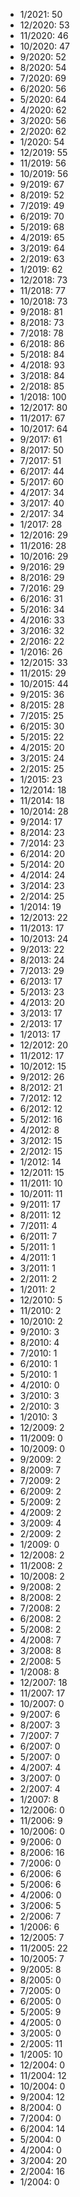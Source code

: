 *  1/2021: 50
*  12/2020: 53
*  11/2020: 46
*  10/2020: 47
*  9/2020: 52
*  8/2020: 54
*  7/2020: 69
*  6/2020: 56
*  5/2020: 64
*  4/2020: 62
*  3/2020: 56
*  2/2020: 62
*  1/2020: 54
*  12/2019: 55
*  11/2019: 56
*  10/2019: 56
*  9/2019: 67
*  8/2019: 52
*  7/2019: 49
*  6/2019: 70
*  5/2019: 68
*  4/2019: 65
*  3/2019: 64
*  2/2019: 63
*  1/2019: 62
*  12/2018: 73
*  11/2018: 77
*  10/2018: 73
*  9/2018: 81
*  8/2018: 73
*  7/2018: 78
*  6/2018: 86
*  5/2018: 84
*  4/2018: 93
*  3/2018: 84
*  2/2018: 85
*  1/2018: 100
*  12/2017: 80
*  11/2017: 67
*  10/2017: 64
*  9/2017: 61
*  8/2017: 50
*  7/2017: 51
*  6/2017: 44
*  5/2017: 60
*  4/2017: 34
*  3/2017: 40
*  2/2017: 34
*  1/2017: 28
*  12/2016: 29
*  11/2016: 28
*  10/2016: 29
*  9/2016: 29
*  8/2016: 29
*  7/2016: 29
*  6/2016: 31
*  5/2016: 34
*  4/2016: 33
*  3/2016: 32
*  2/2016: 22
*  1/2016: 26
*  12/2015: 33
*  11/2015: 29
*  10/2015: 44
*  9/2015: 36
*  8/2015: 28
*  7/2015: 25
*  6/2015: 30
*  5/2015: 22
*  4/2015: 20
*  3/2015: 24
*  2/2015: 25
*  1/2015: 23
*  12/2014: 18
*  11/2014: 18
*  10/2014: 28
*  9/2014: 17
*  8/2014: 23
*  7/2014: 23
*  6/2014: 20
*  5/2014: 20
*  4/2014: 24
*  3/2014: 23
*  2/2014: 25
*  1/2014: 19
*  12/2013: 22
*  11/2013: 17
*  10/2013: 24
*  9/2013: 22
*  8/2013: 24
*  7/2013: 29
*  6/2013: 17
*  5/2013: 23
*  4/2013: 20
*  3/2013: 17
*  2/2013: 17
*  1/2013: 17
*  12/2012: 20
*  11/2012: 17
*  10/2012: 15
*  9/2012: 26
*  8/2012: 21
*  7/2012: 12
*  6/2012: 12
*  5/2012: 16
*  4/2012: 8
*  3/2012: 15
*  2/2012: 15
*  1/2012: 14
*  12/2011: 15
*  11/2011: 10
*  10/2011: 11
*  9/2011: 17
*  8/2011: 12
*  7/2011: 4
*  6/2011: 7
*  5/2011: 1
*  4/2011: 1
*  3/2011: 1
*  2/2011: 2
*  1/2011: 2
*  12/2010: 5
*  11/2010: 2
*  10/2010: 2
*  9/2010: 3
*  8/2010: 4
*  7/2010: 1
*  6/2010: 1
*  5/2010: 1
*  4/2010: 0
*  3/2010: 3
*  2/2010: 3
*  1/2010: 3
*  12/2009: 2
*  11/2009: 0
*  10/2009: 0
*  9/2009: 2
*  8/2009: 7
*  7/2009: 2
*  6/2009: 2
*  5/2009: 2
*  4/2009: 2
*  3/2009: 4
*  2/2009: 2
*  1/2009: 0
*  12/2008: 2
*  11/2008: 2
*  10/2008: 2
*  9/2008: 2
*  8/2008: 2
*  7/2008: 2
*  6/2008: 2
*  5/2008: 2
*  4/2008: 7
*  3/2008: 8
*  2/2008: 5
*  1/2008: 8
*  12/2007: 18
*  11/2007: 17
*  10/2007: 0
*  9/2007: 6
*  8/2007: 3
*  7/2007: 7
*  6/2007: 0
*  5/2007: 0
*  4/2007: 4
*  3/2007: 0
*  2/2007: 4
*  1/2007: 8
*  12/2006: 0
*  11/2006: 9
*  10/2006: 0
*  9/2006: 0
*  8/2006: 16
*  7/2006: 0
*  6/2006: 6
*  5/2006: 6
*  4/2006: 0
*  3/2006: 5
*  2/2006: 7
*  1/2006: 6
*  12/2005: 7
*  11/2005: 22
*  10/2005: 7
*  9/2005: 8
*  8/2005: 0
*  7/2005: 0
*  6/2005: 0
*  5/2005: 9
*  4/2005: 0
*  3/2005: 0
*  2/2005: 11
*  1/2005: 10
*  12/2004: 0
*  11/2004: 12
*  10/2004: 0
*  9/2004: 12
*  8/2004: 0
*  7/2004: 0
*  6/2004: 14
*  5/2004: 0
*  4/2004: 0
*  3/2004: 20
*  2/2004: 16
*  1/2004: 0